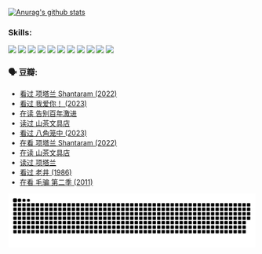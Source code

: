 
[![Anurag's github stats](https://github-readme-stats.vercel.app/api?username=w940853815)](https://github.com/anuraghazra/github-readme-stats)

### Skills:

<code><img height="32" src="https://cdn.jsdelivr.net/npm/simple-icons@v5/icons/python.svg"></code>
<code><img height="32" src="https://cdn.jsdelivr.net/npm/simple-icons@v5/icons/javascript.svg"></code>
<code><img height="32" src="https://cdn.jsdelivr.net/npm/simple-icons@v5/icons/django.svg"></code>
<code><img height="32" src="https://cdn.jsdelivr.net/npm/simple-icons@v5/icons/flask.svg"></code>
<code><img height="32" src="https://cdn.jsdelivr.net/npm/simple-icons@v5/icons/vuetify.svg"></code>
<code><img height="32" src="https://cdn.jsdelivr.net/npm/simple-icons@v5/icons/git.svg"></code>
<code><img height="32" src="https://cdn.jsdelivr.net/npm/simple-icons@v5/icons/docker.svg"></code>
<code><img height="32" src="https://cdn.jsdelivr.net/npm/simple-icons@v5/icons/postgresql.svg"></code>
<code><img height="32" src="https://cdn.jsdelivr.net/npm/simple-icons@v5/icons/elasticsearch.svg"></code>
<code><img height="32" src="https://cdn.jsdelivr.net/npm/simple-icons@v5/icons/macos.svg"></code>
<code><img height="32" src="https://cdn.jsdelivr.net/npm/simple-icons@v5/icons/linux.svg"></code>

### 🗣 豆瓣:

<!-- DOUBAN-ACTIVITIES:START -->
- [看过 项塔兰 Shantaram‎ (2022)](https://www.douban.com/people/136069238/status/4387849946/?_i=96104695)
- [看过 我爱你！‎ (2023)](https://www.douban.com/people/136069238/status/4385556252/?_i=96104695)
- [在读 告别百年激进](https://www.douban.com/people/136069238/status/4374953075/?_i=96104695)
- [读过 山茶文具店](https://www.douban.com/people/136069238/status/4374952154/?_i=96104695)
- [看过 八角笼中‎ (2023)](https://www.douban.com/people/136069238/status/4367541707/?_i=96104695)
- [在看 项塔兰 Shantaram‎ (2022)](https://www.douban.com/people/136069238/status/4365497032/?_i=96104695)
- [在读 山茶文具店](https://www.douban.com/people/136069238/status/4364620725/?_i=96104695)
- [读过 项塔兰](https://www.douban.com/people/136069238/status/4364620288/?_i=96104695)
- [看过 老井‎ (1986)](https://www.douban.com/people/136069238/status/4362366672/?_i=96104695)
- [在看 毛骗 第二季‎ (2011)](https://www.douban.com/people/136069238/status/4355752869/?_i=96104695)
<!-- DOUBAN-ACTIVITIES:END -->


![Snake animation](https://raw.githubusercontent.com/w940853815/w940853815/output/github-contribution-grid-snake.svg)

<!--
**w940853815/w940853815** is a ✨ _special_ ✨ repository because its `README.md` (this file) appears on your GitHub profile.

Here are some ideas to get you started:

- 🔭 I’m currently working on ...
- 🌱 I’m currently learning ...
- 👯 I’m looking to collaborate on ...
- 🤔 I’m looking for help with ...
- 💬 Ask me about ...
- 📫 How to reach me: ...
- 😄 Pronouns: ...
- ⚡ Fun fact: ...
-->
